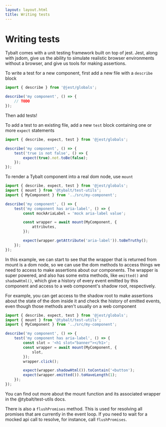 ```yaml
---
layout: layout.html
title: Writing tests
---
```


# Writing tests

Tybalt comes with a unit testing framework built on top of jest. Jest, along with jsdom, give us the ability to simulate realistic browser environments without a browser, and give us tools for making assertions.

To write a test for a new component, first add a new file with a `describe` block

```js
import { describe } from '@jest/globals';

describe('my component', () => {
    // TODO
});
```

Then add tests!

To add a test to an existing file, add a new `test` block containing one or more `expect` statements

```js
import { describe, expect, test } from '@jest/globals';

describe('my component', () => {
    test('true is not false', () => {
        expect(true).not.toBe(false);
    });
});
```

To render a Tybalt component into a real dom node, use `mount`

```js
import { describe, expect, test } from '@jest/globals';
import { mount } from '@tybalt/test-utils';
import { MyComponent } from '../src/my-component';

describe('my component', () => {
    test('my component has aria-label', () => {
        const mockAriaLabel = 'mock aria-label value';

        const wrapper = await mount(MyComponent, {
            attributes,
        });

        expect(wrapper.getAttribute('aria-label')).toBeTruthy();
    });
});
```

In this example, we can start to see that the wrapper that is returned from mount is a dom node, so we can use the dom methods to access things we need to access to make assertions about our components. The wrapper is super powered, and also has some extra methods, like `emitted()` and `shadowHtml()`, which give a history of every event emitted by this component and access to a web component's shadow root, respectively.

For example, you can get access to the shadow root to make assertions about the state of the dom inside it and check the history of emitted events, even though those methods aren't usually on a web component

```js
import { describe, expect, test } from '@jest/globals';
import { mount } from '@tybalt/test-utils';
import { MyComponent } from '../src/my-component';

describe('my component', () => {
    test('my component has aria-label', () => {
        const slot = '<h1 slot="banner"></h1>';
        const wrapper = await mount(MyComponent, {
            slot,
        });
        wrapper.click();

        expect(wrapper.shadowHtml()).toContain('<button');
        expect(wrapper.emitted()).toHaveLength(1);
    });
});
```

You can find out more about the mount function and its associated wrapper in the @tybalt/test-utils docs.

There is also a `flushPromises` method. This is used for resolving all promises that are currently in the event loop. If you need to wait for a mocked api call to resolve, for instance, call `flushPromises`.

